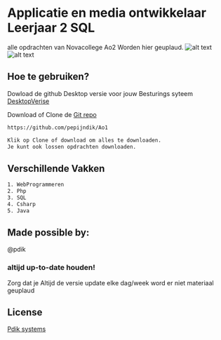 # Applicatie en media ontwikkelaar Leerjaar 2 SQL

alle opdrachten van Novacollege Ao2 Worden hier geuplaud.
![alt text](https://www.pdik.nl/portfolio/logopepijn.jpg)
![alt text](https://www.novacollege.nl/Content/img/logo.png)

## Hoe te gebruiken?

Dowload de github Desktop versie voor jouw Besturings syteem
[DesktopVerise](https://desktop.github.com)

Download of Clone de [Git repo](https://github.com/pepijndik/ao2)

```bash
https://github.com/pepijndik/Ao1

Klik op Clone of download om alles te downloaden.
Je kunt ook lossen opdrachten downloaden.
```

## Verschillende Vakken

```bash
1. WebProgrammeren
2. Php
3. SQL
4. Csharp
5. Java
```

## Made possible by:

@pdik

### altijd up-to-date houden!

Zorg dat je Altijd de versie update elke dag/week word er niet materiaal geuplaud

## License

[Pdik systems](https://pdik.nl/)
